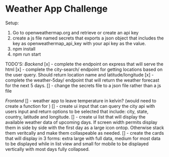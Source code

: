 # Weather App Challenge

Setup:
1. Go to openweathermap.org and retrieve or create an api key
2. create a js file named secrets that exports a json object that includes the key as openweathermap_api_key with your api key as the value.
3. npm install 
4. npm run start

TODO'S:
*Backend*
[x] - complete the endpoint on express that will serve the html
[x] - complete the city-search/ endpoint for getting locations based on the user query. Should return location name and latitude/longitude
[x] - complete the weather-5day/ endpoint that will return the weather forecast for the next 5 days.
[] - change the secrets file to a json file rather than a js file

*Frontend*
[] - weather app to leave temperature in kelvin? (would need to create a function for )
[] - create ui input that can query the city api with users input and return options to be selected that include: city, state, country, latitude and longitude.
[] - create ui list that will display the available weather data of upcoming days. If screen width permits display them in side by side with the first day as a large icon ontop. Otherwise stack them veritcally and make them collaspeable as needed.
[] - create the cards that will display in 3 forms: extra large with full data, medium for most data to be displayed while in list view and small for mobile to be displayed vertically with most days fully collapsed. 
